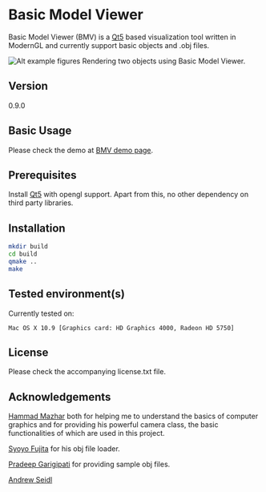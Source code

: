 Basic Model Viewer
==================

Basic Model Viewer (BMV) is a [Qt5] based visualization tool written in ModernGL and
currently support basic objects and .obj files.

![Alt example figures](http://homepages.cae.wisc.edu/~anumolu/Projects/Applications/BasicModelViewer/cubehandle_teapot_poster)
Rendering two objects using Basic Model Viewer.

Version
-------

0.9.0

Basic Usage
-----------

Please check the demo at [BMV demo page].

Prerequisites
-------------

Install [Qt5] with opengl support. Apart from this, no other dependency on third
party libraries.

Installation
------------

```sh
mkdir build
cd build
qmake ..
make
```

Tested environment(s)
---------------------

Currently tested on:

    Mac OS X 10.9 [Graphics card: HD Graphics 4000, Radeon HD 5750]

License
-------

Please check the accompanying license.txt file.

Acknowledgements
----------------

[Hammad Mazhar] both for helping me to understand the basics of computer graphics and for providing his powerful camera class, the basic functionalities of which are used in this project.

[Syoyo Fujita] for his obj file loader.

[Pradeep Garigipati] for providing sample obj files.

[Andrew Seidl]

[BMV demo page]:http://homepages.cae.wisc.edu/~anumolu/Projects/Applications/BasicModelViewer/Demo.html
[Qt5]:http://qt-project.org/qt5
[Hammad Mazhar]:https://github.com/hmazhar
[Syoyo Fujita]:https://github.com/syoyo
[Pradeep Garigipati]:https://github.com/9prady9
[Andrew Seidl]:https://github.com/andrewseidl
